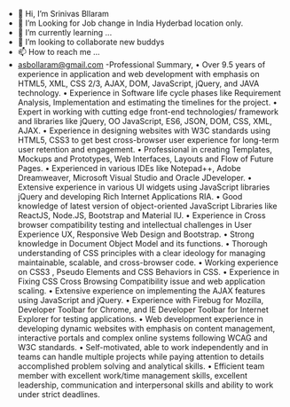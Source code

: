 - 👋 Hi, I’m Srinivas Bllaram
- 👀 I’m Looking for Job change in India Hyderbad location only.
- 🌱 I’m currently learning ...
- 💞️ I’m looking to collaborate new buddys
- 📫 How to reach me ...
- asbollaram@gmail.com
-Professional Summary,
•	Over 9.5 years of experience in application and web development with emphasis on HTML5, XML, CSS 2/3, AJAX, DOM, JavaScript, jQuery, and JAVA technology.
•	Experience in Software life cycle phases like Requirement Analysis, Implementation and estimating the timelines for the project.
•	Expert in working with cutting edge front-end technologies/ framework and libraries like jQuery, OO JavaScript, ES6, JSON, DOM, CSS, XML, AJAX.
•	Experience in designing websites with W3C standards using HTML5, CSS3 to get best cross-browser user experience for long-term user retention and engagement.
•	Professional in creating Templates, Mockups and Prototypes, Web Interfaces, Layouts and Flow of Future Pages.
•	Experienced in various IDEs like Notepad++, Adobe Dreamweaver, Microsoft Visual Studio and Oracle JDeveloper.
•	Extensive experience in various UI widgets using JavaScript libraries jQuery and developing Rich Internet Applications RIA.
•	Good knowledge of latest version of object-oriented JavaScript Libraries like ReactJS, Node.JS, Bootstrap and Material IU.
•	Experience in Cross browser compatibility testing and intellectual challenges in User Experience UX, Responsive Web Design and Bootstrap.
•	Strong knowledge in Document Object Model and its functions.
•	Thorough understanding of CSS principles with a clear ideology for managing maintainable, scalable, and cross-browser code.
•	Working experience on CSS3 , Pseudo Elements and CSS Behaviors in CSS.
•	Experience in Fixing CSS Cross Browsing Compatibility issue and web application scaling.
•	Extensive experience on implementing the AJAX features using JavaScript and jQuery.
•	Experience with Firebug for Mozilla, Developer Toolbar for Chrome, and IE Developer Toolbar for Internet Explorer for testing applications.
•	Web development experience in developing dynamic websites with emphasis on content management, interactive portals and complex online systems following WCAG and W3C standards.
•	Self-motivated, able to work independently and in teams can handle multiple projects while paying attention to details accomplished problem solving and analytical skills.
•	Efficient team member with excellent work/time management skills, excellent leadership, communication and interpersonal skills and ability to work under strict deadlines.

<!---
asbollaram/asbollaram is a ✨ special ✨ repository because its `README.md` (this file) appears on your GitHub profile.
You can click the Preview link to take a look at your changes.
--->
